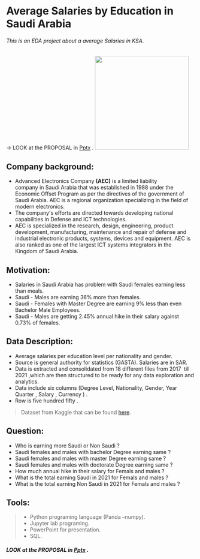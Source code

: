 # Average Salaries by Education in Saudi Arabia 
###### This is an EDA project about a average Salaries in KSA.
-> LOOK at the PROPOSAL in [Pptx](https://1drv.ms/p/s!AtiyW7xom5w2gQeoytwKbocwOT2G?e=ILxfSc) .
<img src="https://upload.wikimedia.org/wikipedia/commons/0/06/Advanced_Electronics_Company_New_Logo.png"  width="250" height="250"> 


 ## <a name='intro'>Company background:</a>

  - Advanced Electronics Company **(AEC)** is a limited liability company in Saudi Arabia that was established in 1988 under the Economic Offset Program as per the directives of       the government of Saudi Arabia. AEC is a regional organization specializing in the field of modern electronics. 
  - The company's efforts are directed towards developing national capabilities in Defense and ICT technologies.
  - AEC is specialized in the research, design, engineering, product development, manufacturing, maintenance and repair of defense and industrial electronic products, systems,         devices and equipment. AEC is also ranked as one of the largest ICT systems integrators in the Kingdom of Saudi Arabia.
 

 ## <a name='intro' >Motivation:</a>
 - Salaries in Saudi Arabia has problem with Saudi females earning less than meals.</font>
 - Saudi - Males are earning 36% more than females.
 - Saudi - Females with Master Degree are earning 9% less than even Bachelor Male Employees.
 - Saudi - Males are getting 2.45% annual hike in their salary against 0.73% of females. </font>

  
  
 ## <a name='intro' >Data Description:</a>

  - Average salaries per education level per nationality and gender.
  - Source is general authority for statistics (GASTA). Salaries are in SAR. 
  - Data is extracted and consolidated from 18 different files from 2017  till 2021 ,which are then structured to be ready for any data exploration and analytics.
  - Data include six columns (Degree Level, Nationality, Gender, Year Quarter , Salary , Currency ) .
  - Row is five hundred fifty .
   > Dataset from Kaggle that can be found [here](https://www.kaggle.com/majedalhulayel/average-salaries-by-education-in-saudi-arabia).
 
 
## <a name='intro' >Question:</a>
   - Who is earning more Saudi or Non Saudi ?
   - Saudi females and males with bachelor Degree earning same ?
   - Saudi females and males with master Degree earning same ?
   - Saudi females and males with doctorate Degree earning same ?
   - How much annual hike in their salary for Femals and males ? 
   - What is the total earning Saudi in 2021 for Femals and males ?
   - What is the total earning Non Saudi in 2021 for Femals and males ?

 
 ## <a name='intro' >Tools:</a>
   >- Python programing language (Panda –numpy).
   >- Jupyter lab programing.
   >- PowerPoint for presentation.
   >- SQL. 
   
   
##### LOOK at the PROPOSAL in [Pptx](https://1drv.ms/p/s!AtiyW7xom5w2gQeoytwKbocwOT2G?e=ILxfSc) .
